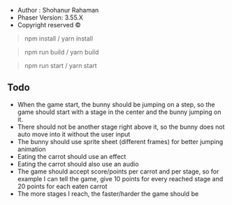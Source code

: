 - Author : Shohanur Rahaman 
- Phaser Version: 3.55.X
- Copyright reserved &copy;


> npm install / yarn install

> npm run build / yarn build

> npm run start / yarn start


Todo
-----------

- When the game start, the bunny should be jumping on a step, so the game should start with a stage in the center and the bunny jumping on it.
- There should not be another stage right above it, so the bunny does not auto move into it without the user input
- The bunny should use sprite sheet (different frames) for better jumping animation
- Eating the carrot should use an effect
- Eating the carrot should also use an audio
- The game should accept score/points per carrot and per stage, so for example I can tell the game, give 10 points for every reached stage and 20 points for each eaten carrot
- The more stages I reach, the faster/harder the game should be






